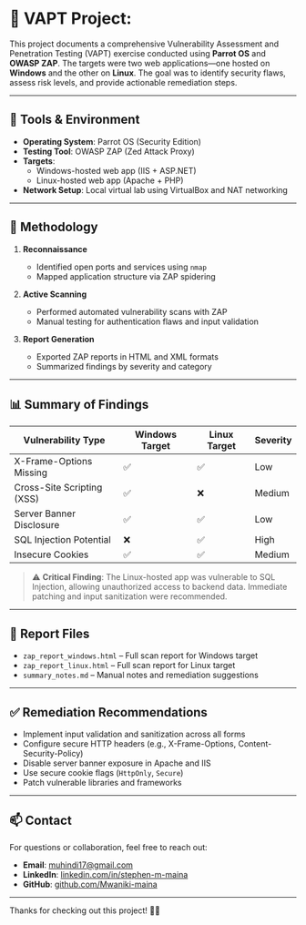 # 🔐 VAPT Project:   
This project documents a comprehensive Vulnerability Assessment and Penetration Testing (VAPT) exercise conducted using **Parrot OS** and **OWASP ZAP**. The targets were two web applications—one hosted on **Windows** and the other on **Linux**. The goal was to identify security flaws, assess risk levels, and provide actionable remediation steps.

---

## 🧰 Tools & Environment

- **Operating System**: Parrot OS (Security Edition)
- **Testing Tool**: OWASP ZAP (Zed Attack Proxy)
- **Targets**:
  - Windows-hosted web app (IIS + ASP.NET)
  - Linux-hosted web app (Apache + PHP)
- **Network Setup**: Local virtual lab using VirtualBox and NAT networking

---

## 🚀 Methodology

1. **Reconnaissance**
   - Identified open ports and services using `nmap`
   - Mapped application structure via ZAP spidering

2. **Active Scanning**
   - Performed automated vulnerability scans with ZAP
   - Manual testing for authentication flaws and input validation

3. **Report Generation**
   - Exported ZAP reports in HTML and XML formats
   - Summarized findings by severity and category

---

## 📊 Summary of Findings

| Vulnerability Type       | Windows Target | Linux Target | Severity |
|--------------------------|----------------|--------------|----------|
| X-Frame-Options Missing  | ✅              | ✅            | Low      |
| Cross-Site Scripting (XSS) | ✅            | ❌            | Medium   |
| Server Banner Disclosure | ✅              | ✅            | Low      |
| SQL Injection Potential  | ❌              | ✅            | High     |
| Insecure Cookies         | ✅              | ✅            | Medium   |

> ⚠️ **Critical Finding**: The Linux-hosted app was vulnerable to SQL Injection, allowing unauthorized access to backend data. Immediate patching and input sanitization were recommended.

---

## 📁 Report Files

- `zap_report_windows.html` – Full scan report for Windows target  
- `zap_report_linux.html` – Full scan report for Linux target  
- `summary_notes.md` – Manual notes and remediation suggestions

---

## ✅ Remediation Recommendations

- Implement input validation and sanitization across all forms  
- Configure secure HTTP headers (e.g., X-Frame-Options, Content-Security-Policy)  
- Disable server banner exposure in Apache and IIS  
- Use secure cookie flags (`HttpOnly`, `Secure`)  
- Patch vulnerable libraries and frameworks

---

## 📫 Contact

For questions or collaboration, feel free to reach out:

- **Email**: muhindi17@gmail.com  
- **LinkedIn**: [linkedin.com/in/stephen-m-maina](https://www.linkedin.com/in/stephen-m-maina)  
- **GitHub**: [github.com/Mwaniki-maina](https://github.com/Mwaniki-maina/Portfolio)

---

Thanks for checking out this project! 🕵️‍♂️
